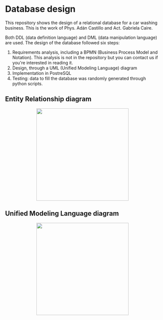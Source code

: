 # Database design

This repository shows the design of a relational database for a car washing business. This is the work of Phys. Adán Castillo and Act. Gabriela Caire.

Both DDL (data definition language) and DML (data manipulation language) are used. The design of the database followed six steps:

1. Requirements analysis, including a BPMN (Business Process Model and Notation). This analysis is not in the repository but you can contact us if you're interested in reading it.
2. Design, through a UML (Unified Modeling Language) diagram
3. Implementation in PostreSQL
4. Testing: data to fill the database was randomly generated through python scripts.

## Entity Relationship diagram
<p align="center">
<img src="./diagrams/ER_diagram.jpg width="500" height="300" />
</p>

## Unified Modeling Language diagram

<p align="center">
<img src="./diagrams/UML_diagram.jpg width="500" height="300" />
</p>
